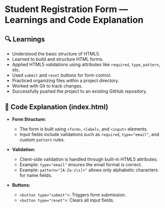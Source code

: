 # Student Registration Form — Learnings and Code Explanation

## 🔍 Learnings

- Understood the basic structure of HTML5.
- Learned to build and structure HTML forms.
- Applied HTML5 validations using attributes like `required`, `type`, `pattern`, etc.
- Used `submit` and `reset` buttons for form control.
- Practiced organizing files within a project directory.
- Worked with Git to track changes.
- Successfully pushed the project to an existing GitHub repository.

## 🧠 Code Explanation (index.html)

- **Form Structure:**
  - The form is built using `<form>`, `<label>`, and `<input>` elements.
  - Input fields include validations such as `required`, `type="email"`, and custom `pattern` rules.

- **Validation:**
  - Client-side validation is handled through built-in HTML5 attributes.
  - Example: `type="email"` ensures the email format is correct.
  - Example: `pattern="[A-Za-z\s]+"` allows only alphabetic characters for name fields.

- **Buttons:**
  - `<button type="submit">`: Triggers form submission.
  - `<button type="reset">`: Clears all input fields.
